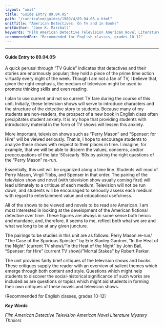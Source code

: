 ```yaml
---
layout: "unit"
title: "Guide Entry 89.04.05"
path: "/curriculum/guides/1989/4/89.04.05.x.html"
unitTitle: "American Detectives: On Tv and in Books"
unitAuthor: "Jane K. Marshall"
keywords: "Film American Detective Television American Novel Literature Mystery Thrillers"
recommendedFor: "Recommended for English classes, grades 10-12"
---
```

<body>
<hr/>
 <h4>
  Guide Entry to 89.04.05:
 </h4>
 A quick perusal through “TV Guide” indicates that detectives and their stories are enormously popular; they hold a piece of the prime time action virtually every night of the week. Though I am not a fan of TV, I believe that, given the right emphasis, the medium of television might be used to promote thinking skills and even reading.
 <p>
  I plan to use current and not so current TV fare during the course of this unit. Initially, these television shows will serve to introduce characters and the structure of the detective story to students. Because many of my students are non-readers, the prospect of a new book in English class often precipitates student anxiety. It is my hope that providing students with introductory material in the form of TV shows will lessen this anxiety.
 </p>
 <p>
  More important, television shows such as “Perry Mason” and “Spenser: for Hire” will be viewed seriously. That is, I hope to encourage students to analyze these shows with respect to their places in time. I imagine, for example, that we will be able to discern the values, concerns, and/or preoccupations of the late ‘50s/early ‘60s by asking the right questions of the “Perry Mason” re-run.
 </p>
 <p>
  Essentially, this unit will be organized along a time line. Students will read of Perry Mason, Virgil Tibbs, and Spenser in that order. The pairing of the television show and novel (with television show usually coming first) will lead ultimately to a critique of each medium. Television will not be run down, and students will be encouraged to seriously assess each medium with regard to entertainment value and educational usefulness.
 </p>
 <p>
  All of the shows to be viewed and novels to be read are American. I am most interested in looking at the development of the American fictional detective over time. These figures are always in some sense both heroic and mundane, and, therefore, it seems to me, reflect both what we are and what we long to be at any given juncture.
 </p>
 <p>
  The pairings to be studies in this unit are as follows: Perry Mason re-run/ “The Case of the Spurious Spinster” by Erle Stanley Gardner, “In the Heat of the Night” (current TV show)/”In the Heat of the Night” by John Ball, “Spenser: for Hire” (current TV show)/”Mortal Stakes” by Robert Parker.
 </p>
 <p>
  The unit provides fairly brief critiques of the television shows and books. These critiques supply the reader with an overview of salient themes which emerge through both content and style. Questions which might help students to discover the social-historical significance of such works are included as are questions or topics which might aid students in forming their own critiques of these novels and television shows.
 </p>
 <p>
  (Recommended for English classes, grades 10-12)
 </p>
<p>
  <b>
   <i>
    Key Words
   </i>
  </b>
  <br/>
 </p>
 <p>
  <i>
   Film American Detective Television American Novel Literature Mystery Thrillers
  </i>
 </p>

</body>
